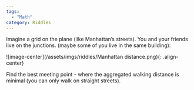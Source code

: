 ```yaml
---
tags:
  - "Math"
category: Riddles  
---
```


Imagine a grid on the plane (like Manhattan’s streets). You and your friends live on the junctions. (maybe some of you live in the same building):

![image-center](/assets/imgs/riddles/Manhattan distance.png){: .align-center}

Find the best meeting point - where the aggregated walking distance is minimal (you can only walk on straight streets).
